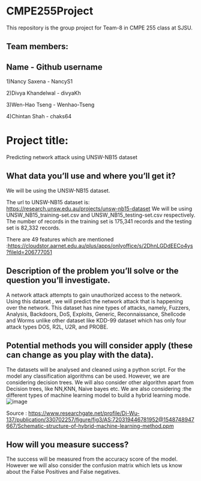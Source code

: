 # CMPE255Project
This repository is the group project for Team-8 in CMPE 255 class at SJSU.
## Team members:
## Name - Github username

1)Nancy Saxena - NancyS1

2)Divya Khandelwal - divyaKh

3)Wen-Hao Tseng - Wenhao-Tseng

4)Chintan Shah - chaks64

# Project title: 

Predicting network attack using UNSW-NB15 dataset

## What data you’ll use and where you’ll get it?

We will be using the UNSW-NB15 dataset.

The url to UNSW-NB15  dataset is:
https://research.unsw.edu.au/projects/unsw-nb15-dataset 
We will be using UNSW_NB15_training-set.csv and UNSW_NB15_testing-set.csv respectively. The number of records in the training set is 175,341 records and the testing set is 82,332 records.

There are 49 features which are mentioned :https://cloudstor.aarnet.edu.au/plus/apps/onlyoffice/s/2DhnLGDdEECo4ys?fileId=206777051



## Description of the problem you’ll solve or the question you’ll investigate.

A network attack attempts to gain unauthorized access to the network. Using this dataset , we will predict the network attack that is happening over the network. This dataset has nine types of attacks, namely, Fuzzers, Analysis, Backdoors, DoS, Exploits, Generic, Reconnaissance, Shellcode and Worms unlike other dataset like KDD-99 dataset which has only four attack types DOS, R2L, U2R, and PROBE.

## Potential methods you will consider apply (these can change as you play with the data).

The datasets will be analysed and cleaned using a python script. For the model any classification algorithms can be used. However, we are considering decision trees. We will also consider other algorithm apart from Decision trees, like NN,KNN, Naive bayes etc. We are also considering :the different types of machine learning model  to build a hybrid learning mode.
![image](https://user-images.githubusercontent.com/79034901/138795426-a0a061d0-6a6f-442c-899f-490578660de8.png)

Source : https://www.researchgate.net/profile/Di-Wu-137/publication/330702257/figure/fig3/AS:720319446781952@1548748947667/Schematic-structure-of-hybrid-machine-learning-method.ppm


## How will you measure success?

The success will be measured from the accuracy score of the model. However we will also consider the confusion matrix which lets us know about the False Positives and False negatives.













